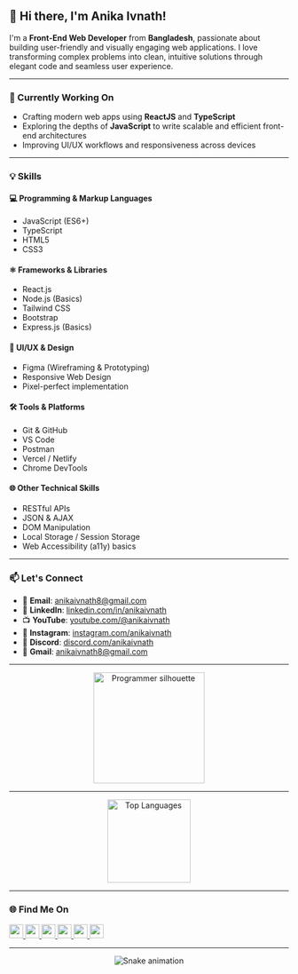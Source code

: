## 👋 Hi there, I'm Anika Ivnath!

I'm a **Front-End Web Developer** from **Bangladesh**, passionate about building user-friendly and visually engaging web applications. I love transforming complex problems into clean, intuitive solutions through elegant code and seamless user experience.

---

### 🚀 Currently Working On

- Crafting modern web apps using **ReactJS** and **TypeScript**
- Exploring the depths of **JavaScript** to write scalable and efficient front-end architectures
- Improving UI/UX workflows and responsiveness across devices

---

### 💡 Skills

#### 💻 Programming & Markup Languages
- JavaScript (ES6+)
- TypeScript
- HTML5
- CSS3

#### ⚛️ Frameworks & Libraries
- React.js
- Node.js (Basics)
- Tailwind CSS
- Bootstrap
- Express.js (Basics)

#### 🎨 UI/UX & Design
- Figma (Wireframing & Prototyping)
- Responsive Web Design
- Pixel-perfect implementation

#### 🛠 Tools & Platforms
- Git & GitHub
- VS Code
- Postman
- Vercel / Netlify
- Chrome DevTools

#### 🌐 Other Technical Skills
- RESTful APIs
- JSON & AJAX
- DOM Manipulation
- Local Storage / Session Storage
- Web Accessibility (a11y) basics

---

### 📫 Let's Connect

- 📧 **Email**: [anikaivnath8@gmail.com](mailto:anikaivnath8@gmail.com)  
- 💼 **LinkedIn**: [linkedin.com/in/anikaivnath](https://www.linkedin.com)  
- 📺 **YouTube**: [youtube.com/@anikaivnath](https://www.youtube.com)  
- 📸 **Instagram**: [instagram.com/anikaivnath](https://www.instagram.com)  
- 💬 **Discord**: [discord.com/anikaivnath](https://discord.com)  
- 📮 **Gmail**: [anikaivnath8@gmail.com](mailto:anikaivnath8@gmail.com)

---

<div align="center">
  <img src="https://www.shutterstock.com/image-illustration/woman-programmer-work-silhouette-girl-600nw-2205630025.jpg" height="200" alt="Programmer silhouette" />
</div>

---

<div align="center">
  <img src="https://github-readme-stats.vercel.app/api/top-langs?username=anikaivnath&locale=en&hide_title=false&layout=compact&card_width=320&langs_count=5&theme=dracula&hide_border=false" height="150" alt="Top Languages" />
</div>

---

### 🌐 Find Me On

<p align="left">
  <a href="https://www.youtube.com" target="_blank">
    <img src="https://img.shields.io/static/v1?message=YouTube&logo=youtube&label=&color=FF0000&logoColor=white&labelColor=&style=for-the-badge" height="25" />
  </a>
  <a href="https://www.instagram.com" target="_blank">
    <img src="https://img.shields.io/static/v1?message=Instagram&logo=instagram&label=&color=E4405F&logoColor=white&labelColor=&style=for-the-badge" height="25" />
  </a>
  <a href="https://www.twitch.tv" target="_blank">
    <img src="https://img.shields.io/static/v1?message=Twitch&logo=twitch&label=&color=9146FF&logoColor=white&labelColor=&style=for-the-badge" height="25" />
  </a>
  <a href="https://discord.com" target="_blank">
    <img src="https://img.shields.io/static/v1?message=Discord&logo=discord&label=&color=7289DA&logoColor=white&labelColor=&style=for-the-badge" height="25" />
  </a>
  <a href="mailto:anikaivnath8@gmail.com" target="_blank">
    <img src="https://img.shields.io/static/v1?message=Gmail&logo=gmail&label=&color=D14836&logoColor=white&labelColor=&style=for-the-badge" height="25" />
  </a>
  <a href="https://www.linkedin.com" target="_blank">
    <img src="https://img.shields.io/static/v1?message=LinkedIn&logo=linkedin&label=&color=0077B5&logoColor=white&labelColor=&style=for-the-badge" height="25" />
  </a>
</p>

---

<div align="center">
  <img src="https://raw.githubusercontent.com/maurodesouza/maurodesouza/output/snake.svg" alt="Snake animation" />
</div>
